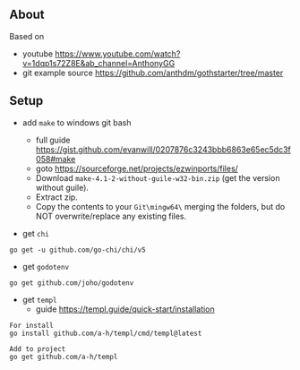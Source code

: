 ## About

Based on 
- youtube https://www.youtube.com/watch?v=1dqp1s72Z8E&ab_channel=AnthonyGG
- git example source https://github.com/anthdm/gothstarter/tree/master

## Setup

- add `make` to windows git bash 
    - full guide https://gist.github.com/evanwill/0207876c3243bbb6863e65ec5dc3f058#make    
    - goto https://sourceforge.net/projects/ezwinports/files/
    - Download `make-4.1-2-without-guile-w32-bin.zip` (get the version without guile).
    - Extract zip.
    - Copy the contents to your `Git\mingw64\` merging the folders, but do NOT overwrite/replace any existing files.

- get `chi`
```
go get -u github.com/go-chi/chi/v5
```
- get `godotenv`
```
go get github.com/joho/godotenv
```
- get `templ`
    - guide https://templ.guide/quick-start/installation
```
For install
go install github.com/a-h/templ/cmd/templ@latest

Add to project
go get github.com/a-h/templ
```

